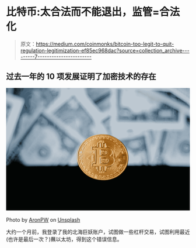 # 比特币:太合法而不能退出，监管=合法化

> 原文：<https://medium.com/coinmonks/bitcoin-too-legit-to-quit-regulation-legitimization-ef85ec968dac?source=collection_archive---------7----------------------->

## 过去一年的 10 项发展证明了加密技术的存在

![](img/d5ee42616a723394e7e844666f2c37f1.png)

Photo by [AronPW](https://unsplash.com/@aronpw?utm_source=unsplash&utm_medium=referral&utm_content=creditCopyText) on [Unsplash](https://unsplash.com/s/photos/bitcoin?utm_source=unsplash&utm_medium=referral&utm_content=creditCopyText)

大约一个月前，我登录了我的北海巨妖账户，试图做一些杠杆交易，试图利用最近(也许是最后一次？)蘸以太坊，得到这个错误信息。